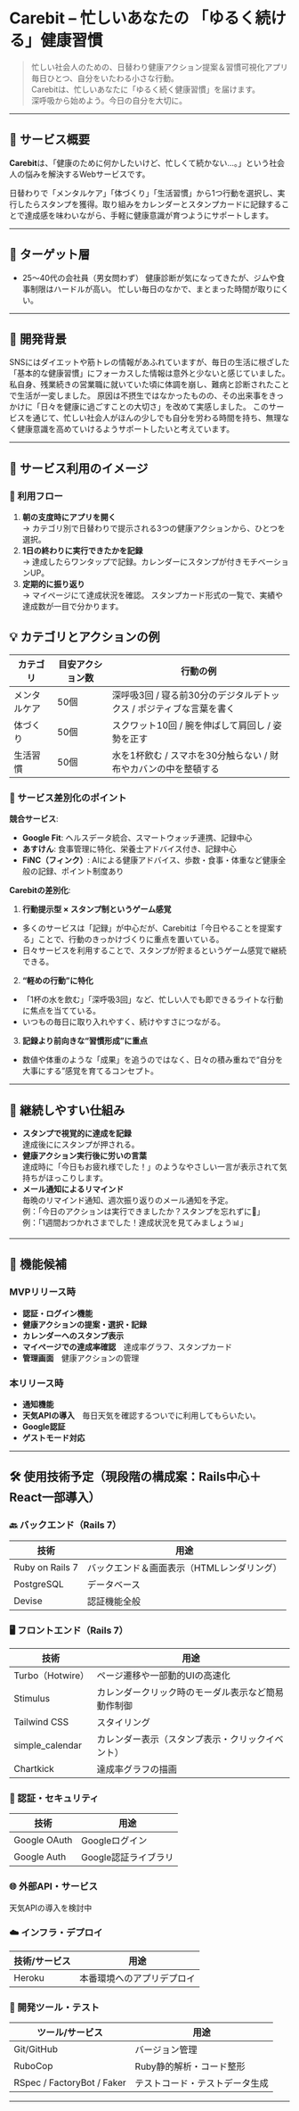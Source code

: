 # **Carebit** – 忙しいあなたの 「ゆるく続ける」健康習慣

> 忙しい社会人のための、日替わり健康アクション提案＆習慣可視化アプリ  
  毎日ひとつ、自分をいたわる小さな行動。  
  Carebitは、忙しいあなたに「ゆるく続く健康習慣」を届けます。  
  深呼吸から始めよう。今日の自分を大切に。  

---

## 📌 サービス概要

**Carebit**は、「健康のために何かしたいけど、忙しくて続かない…。」という社会人の悩みを解決するWebサービスです。

日替わりで「メンタルケア」「体づくり」「生活習慣」から1つ行動を選択し、実行したらスタンプを獲得。取り組みをカレンダーとスタンプカードに記録することで達成感を味わいながら、手軽に健康意識が育つようにサポートします。

---

## 🎯 ターゲット層

- 25〜40代の会社員（男女問わず）
健康診断が気になってきたが、ジムや食事制限はハードルが高い。
忙しい毎日のなかで、まとまった時間が取りにくい。

---

## 🌱 開発背景

SNSにはダイエットや筋トレの情報があふれていますが、毎日の生活に根ざした「基本的な健康習慣」にフォーカスした情報は意外と少ないと感じていました。
私自身、残業続きの営業職に就いていた頃に体調を崩し、難病と診断されたことで生活が一変しました。
原因は不摂生ではなかったものの、その出来事をきっかけに「日々を健康に過ごすことの大切さ」を改めて実感しました。
このサービスを通じて、忙しい社会人がほんの少しでも自分を労わる時間を持ち、無理なく健康意識を高めていけるようサポートしたいと考えています。

---

## 🧭 サービス利用のイメージ

### 🔁 利用フロー

1. **朝の支度時にアプリを開く**  
  → カテゴリ別で日替わりで提示される3つの健康アクションから、ひとつを選択。
2. **1日の終わりに実行できたかを記録**  
  → 達成したらワンタップで記録。カレンダーにスタンプが付きモチベーションUP。
3. **定期的に振り返り**  
  → マイページにて達成状況を確認。
    スタンプカード形式の一覧で、実績や達成数が一目で分かります。

## 💡 カテゴリとアクションの例

| カテゴリ | 目安アクション数 | 行動の例 |
| --- | --- | --- |
| メンタルケア | 50個 | 深呼吸3回 / 寝る前30分のデジタルデトックス / ポジティブな言葉を書く |
| 体づくり | 50個 | スクワット10回 / 腕を伸ばして肩回し / 姿勢を正す |
| 生活習慣 | 50個 | 水を1杯飲む / スマホを30分触らない / 財布やカバンの中を整頓する |

### 🥇 サービス差別化のポイント

**競合サービス**:

- **Google Fit**: ヘルスデータ統合、スマートウォッチ連携、記録中心
- **あすけん**: 食事管理に特化、栄養士アドバイス付き、記録中心
- **FiNC（フィンク）**: AIによる健康アドバイス、歩数・食事・体重など健康全般の記録、ポイント制度あり 

**Carebitの差別化**:

1. **行動提示型 × スタンプ制というゲーム感覚**  
  - 多くのサービスは「記録」が中心だが、Carebitは「今日やることを提案する」ことで、行動のきっかけづくりに重点を置いている。
  - 日々サービスを利用することで、スタンプが貯まるというゲーム感覚で継続できる。
2. **“軽めの行動”に特化**  
  - 「1杯の水を飲む」「深呼吸3回」など、忙しい人でも即できるライトな行動に焦点を当てている。
  - いつもの毎日に取り入れやすく、続けやすさにつながる。
3. **記録より前向きな“習慣形成”に重点**  
  - 数値や体重のような「成果」を追うのではなく、日々の積み重ねで“自分を大事にする”感覚を育てるコンセプト。

---

## 🧸 継続しやすい仕組み

- **スタンプで視覚的に達成を記録**  
  達成後ににスタンプが押される。 
- **健康アクション実行後に労いの言葉**  
  達成時に「今日もお疲れ様でした！」のようなやさしい一言が表示されて気持ちがほっこりします。
- **メール通知によるリマインド**  
  毎晩のリマインド通知、週次振り返りのメール通知を予定。  
  例：「今日のアクションは実行できましたか？スタンプを忘れずに🎯」  
  例：「1週間おつかれさまでした！達成状況を見てみましょう📊」  


---

## 📁 機能候補

### MVPリリース時
- **認証・ログイン機能**
- **健康アクションの提案・選択・記録**
- **カレンダーへのスタンプ表示**
- **マイページでの達成率確認**　達成率グラフ、スタンプカード
- **管理画面**　健康アクションの管理

### 本リリース時
- **通知機能**　
- **天気APIの導入**　毎日天気を確認するついでに利用してもらいたい。
- **Google認証**
- **ゲストモード対応**

---

## 🛠️ 使用技術予定（現段階の構成案：Rails中心＋React一部導入）

### 🔙 バックエンド（Rails 7）

| 技術 | 用途 |
| --- | --- |
| Ruby on Rails 7 | バックエンド＆画面表示（HTMLレンダリング） |
| PostgreSQL | データベース |
| Devise | 認証機能全般 |

### 🖥️ フロントエンド（Rails 7）

| 技術 | 用途 |
| --- | --- |
| Turbo（Hotwire） | ページ遷移や一部動的UIの高速化 |
| Stimulus | カレンダークリック時のモーダル表示など簡易動作制御 |
| Tailwind CSS | スタイリング |
| simple_calendar | カレンダー表示（スタンプ表示・クリックイベント） |
| Chartkick | 達成率グラフの描画 |

### 🔐 認証・セキュリティ

| 技術 | 用途 |
| --- | --- |
| Google OAuth | Googleログイン |
| Google Auth | Google認証ライブラリ |

### 🌐 外部API・サービス

天気APIの導入を検討中

### ☁️ インフラ・デプロイ

| 技術/サービス | 用途 |
|---|---|
| Heroku | 本番環境へのアプリデプロイ |

### 🧰 開発ツール・テスト

| ツール/サービス | 用途 |
| --- | --- |
| Git/GitHub | バージョン管理 |
| RuboCop　| Ruby静的解析・コード整形 |
| RSpec / FactoryBot / Faker | テストコード・テストデータ生成 |

---
